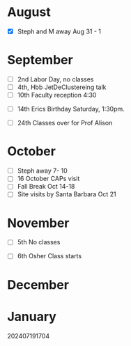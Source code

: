 
# August 
- [x] Steph and M away Aug 31 - 1

# September
- [ ] 2nd Labor Day, no classes
- [ ] 4th, Hbb JetDeClustereing talk
- [ ] 10th Faculty reception 4:30
* [ ]  14th Erics Birthday Saturday,  1:30pm.
- [ ] 24th Classes over for Prof Alison
# October
- [ ] Steph away 7- 10 
- [ ] 16 October CAPs visit
- [ ] Fall Break Oct 14-18
- [ ] Site visits by Santa Barbara Oct 21 

# November
- [ ] 5th No classes
- [ ] 6th Osher Class starts


# December


# January 








202407191704
